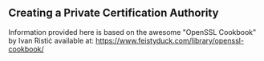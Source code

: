 ## Creating a Private Certification Authority
Information provided here is based on the awesome "OpenSSL Cookbook" by Ivan Ristić available at: https://www.feistyduck.com/library/openssl-cookbook/

